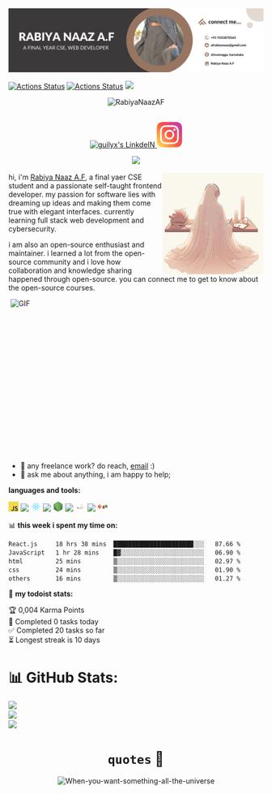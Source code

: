 <img src="rabiya naaz a.f.png" alt="Mokkapps GitHub README header image">

[![Actions Status](https://github.com/guilyx/guilyx/workflows/wakatime-stats/badge.svg)](https://github.com/RabiyaNaazAF/RabiyaNaazAF/actions)
[![Actions Status](https://github.com/guilyx/guilyx/workflows/update-gh-activity/badge.svg)](https://github.com/RabiyaNaazAF/RabiyaNaazAF/actions)
![](https://visitor-badge.glitch.me/badge?page_id=guilyx.guilyx)

<!-- <p align="center">
<img alt="loficity" width="600px" src="https://github.com/HyunCafe/HyunCafe/raw/main/assests/loficity.gif"</img>
</p> -->

<p align="center">
  <img src="https://socialify.git.ci/RabiyaNaazAF/RabiyaNaazAF/image?description=1&descriptionEditable=Hello%20world%20this%20is%20my%20profile%2C%20%0Awelcome&font=Rokkitt&forks=1&issues=1&language=1&name=1&owner=1&pattern=Circuit%20Board&pulls=1&stargazers=1&theme=Dark" alt="RabiyaNaazAF" width="700" height="300" />
</p>
<p align="center">
<br/>
<a href="https://www.linkedin.com/in/rabiya-naaz-a-f-546070258?utm_source=share&utm_campaign=share_via&utm_content=profile&utm_medium=android_app">
  <img alt="guilyx's LinkdeIN" width="50px" src="https://user-images.githubusercontent.com/43545812/144035037-0f415fc7-9f96-4517-a370-ccc6e78a714b.png" />
</a>
<a href="https://www.instagram.com/rab_sweety_a.f?igsh=MzNlNGNkZWQ4Mg==">
  <img alt="guilyx's Instagram" width="50px" src="2111463.webp" />
</a>
<a href="https://www.facebook.com/rab.sweetyaf?mibextid=ZbWKwL>
  <img alt="guilyx's Instagram" width="50px" src="2504903.webp" />
</a>
<br>
</p>
<p align="center">
  <img alig src="https://github-profile-trophy.vercel.app/?username=guilyx&theme=onedark&column=-1" />
</p>
<a href="#"><img align="right" src="4935438b32df588f7ec88ebe0e8e6763.webp" width="200 " height="200" /></a>

hi, i'm [Rabiya Naaz A.F](https://RabiyaNaazAF.me/), a final yaer CSE student and a passionate self-taught frontend developer. my passion for software lies with dreaming up ideas and making them come true with elegant interfaces. currently learning full stack web development and cybersecurity.

i am also an open-source enthusiast and maintainer. i learned a lot from the open-source community and i love how collaboration and knowledge sharing happened through open-source. you can connect me to get to know about the open-source courses.


  <img align="right" alt="GIF" src="https://github.com/abhisheknaiidu/abhisheknaiidu/blob/master/code.gif?raw=true" width="500" height="320" />
  
- 💼 any freelance work? do reach, [email](mailto:afrabiyanaaz@gmail.com) :)
- 💬 ask me about anything, i am happy to help;

**languages and tools:**  

<code><img height="20" src="https://raw.githubusercontent.com/github/explore/80688e429a7d4ef2fca1e82350fe8e3517d3494d/topics/javascript/javascript.png"></code>
<code><img height="20" src="https://www.bing.com/images/search?view=detailV2&ccid=jYcja5Jg&id=E8A66AD2ED0C2765880EAB1AAE82DB4CE7FC0CD4&thid=OIP.jYcja5Jg64PLcKLvs6fBRwHaED&mediaurl=https%3A%2F%2Fs3-alpha.figma.com%2Fhub%2Ffile%2F2714591175%2Fe1906d9b-540d-4ebd-b432-a8cf00472848-cover.png&exph=960&expw=1751&q=figma&simid=607998809689587706&form=IRPRST&ck=2BBBB0C233D95B418172430E3830068C&selectedindex=1&itb=0&cw=1145&ch=542&ajaxhist=0&ajaxserp=0&vt=0&sim=11"></code>
<code><img height="20" src="https://raw.githubusercontent.com/github/explore/80688e429a7d4ef2fca1e82350fe8e3517d3494d/topics/react/react.png"></code>
<code><img height="20" src="https://www.bing.com/images/search?view=detailV2&ccid=l0yBAeeG&id=5413C02E22F9E748341BCE55B5258B42D7524F50&thid=OIP.l0yBAeeGq2pBbFfLDHIQogHaHa&mediaurl=https%3A%2F%2Fth.bing.com%2Fth%2Fid%2FR.974c8101e786ab6a416c57cb0c7210a2%3Frik%3DUE9S10KLJbVVzg%26riu%3Dhttp%253a%252f%252f1.bp.blogspot.com%252f-m9wtHdE6ikk%252fUTFiWif2YVI%252fAAAAAAAABek%252fG9CisSfPxNs%252fs1600%252flogo%252bwordpress.png%26ehk%3DJMmmoQ5btmPDpRUDm44w7f6sG0l1H1vbnylnbUs9NJE%253d%26risl%3D%26pid%3DImgRaw%26r%3D0&exph=1600&expw=1600&q=wordpress&simid=607997555593249847&FORM=IRPRST&ck=EEA8B8A2F60D83A3DF3AAF7DEE1026B5&selectedIndex=0&itb=1&cw=1145&ch=542&ajaxhist=0&ajaxserp=0"></code>
<code><img height="20" src="https://raw.githubusercontent.com/github/explore/80688e429a7d4ef2fca1e82350fe8e3517d3494d/topics/nodejs/nodejs.png"></code>
<code><img height="20" src="https://www.bing.com/images/search?view=detailV2&ccid=o%2BwNqCyh&id=765B1B2D95417C84E11E717DDA2FC2D44CFDE32B&thid=OIP.o-wNqCyhGc3XpFMfCCFpigAAAA&mediaurl=https%3A%2F%2Fcodybonney.com%2Fimages%2F16x9%2Ftags%2Fhtml.png&exph=266&expw=474&q=html&simid=607996447478869473&FORM=IRPRST&ck=C59870B3EB73832517CB6A6EC9E39F76&selectedIndex=0&itb=0&cw=1145&ch=542&ajaxhist=0&ajaxserp=0"></code>
<code><img height="20" src="https://raw.githubusercontent.com/github/explore/80688e429a7d4ef2fca1e82350fe8e3517d3494d/topics/mysql/mysql.png"></code>
<code><img height="20" src="https://www.bing.com/images/search?view=detailV2&ccid=9GLqOe56&id=FC4B795E37BA387C2620E9EF6FCA9F033A49D581&thid=OIP.9GLqOe56aIqcRvqi0jCQegHaE8&mediaurl=https%3A%2F%2Fth.bing.com%2Fth%2Fid%2FR.f462ea39ee7a688a9c46faa2d230907a%3Frik%3DgdVJOgOfym%252fv6Q%26riu%3Dhttp%253a%252f%252fwww.goldenapplewebdesign.com%252fwp-content%252fuploads%252f2011%252f07%252fcss3.jpg%26ehk%3DXJePj%252bDwQf5elnrVTK24c%252fQvyJoDOV7RiybsjKJ7rso%253d%26risl%3D%26pid%3DImgRaw%26r%3D0&exph=1334&expw=2000&q=css&simid=608032847315406121&FORM=IRPRST&ck=71AA22B417C03D47A2E084C4FF5C369A&selectedIndex=1&itb=0&cw=1145&ch=542&ajaxhist=0&ajaxserp=0"></code>
<code><img height="20" src="https://raw.githubusercontent.com/github/explore/80688e429a7d4ef2fca1e82350fe8e3517d3494d/topics/git/git.png"></code>

📊 **this week i spent my time on:**
<!--START_SECTION:waka-->

```txt
React.js     18 hrs 38 mins  ██████████████████████░░░   87.66 %
JavaScript   1 hr 28 mins    █▓░░░░░░░░░░░░░░░░░░░░░░░   06.90 %
html         25 mins         ▒░░░░░░░░░░░░░░░░░░░░░░░░   02.97 %
css          24 mins         ▒░░░░░░░░░░░░░░░░░░░░░░░░   01.90 %
others       16 mins         ▒░░░░░░░░░░░░░░░░░░░░░░░░   01.27 %
```

<!--END_SECTION:waka-->

🚧 **my todoist stats:**
<!-- TODO-IST:START -->
🏆  0,004 Karma Points           
🌸  Completed 0 tasks today           
✅  Completed 20 tasks so far           
⏳  Longest streak is 10 days
<!-- TODO-IST:END -->


# 📊 GitHub Stats:
![](https://github-readme-stats.vercel.app/api?username=RabiyaNaazAF&theme=dark&hide_border=false&include_all_commits=true&count_private=true)<br/>
![](https://github-readme-streak-stats.herokuapp.com/?user=RabiyaNaazAF&theme=dark&hide_border=false)<br/>
![](https://github-readme-stats.vercel.app/api/top-langs/?username=RabiyaNaazAF&theme=dark&hide_border=false&include_all_commits=true&count_private=true&layout=compact)


<div align="center">

# `quotes` 💬

![When-you-want-something-all-the-universe](https://user-images.githubusercontent.com/194400/162908874-6d1d74cd-a4fd-4dd2-8339-4450c8b4939b.jpeg)

</div>

<div>
<!-- 

- See my [full about page here](http://swyx.io/about) as well as [featured writing](https://www.swyx.io/#featured-writing).
- 👯 I am on the [Career Chats](https://careerchats.transistor.fm/), [Svelte Radio](https://www.svelteradio.com/), and [Swyx Mixtape](http://swyx.transistor.fm/) podcasts.
- 💬 Ask me about [Svelte](https://www.swyx.io/svelte-why/) and [React](https://www.youtube.com/watch?v=KJP1E-Y-xyo) and [Temporal](https://temporal.io) and [Airbyte](https://airbyte.io)!
- 📫 How to reach me: `swyx at hey dot com`
- 😄 Pronouns: he/him
- ⚡ Fun fact: I was once [detained in Cuba](https://dev.to/swyx/the-ux-of-proving-our-humanity-to-machines-nf#aside-my-time-as-a-cuban-detainee) on suspicion of being a spy

-->
</div>

<div>
```
  ____                  ____                      
 / __ \___  ___ ___    / __/__  __ _____________  
/ /_/ / _ \/ -_) _ \  _\ \/ _ \/ // / __/ __/ -_) 
\____/ .__/\__/_//_/ /___/\___/\_,_/_/  \__/\__/  
   _/_/                  __  __   _               
  / __/  _____ ______ __/ /_/ /  (_)__  ___ _     
 / _/| |/ / -_) __/ // / __/ _ \/ / _ \/ _ `/ _ _ 
/___/|___/\__/_/  \_, /\__/_//_/_/_//_/\_, (_|_|_)
                 /___/                /___/       
```
During my free time, I actively contribute to open-source projects on GitHub. Due to my significant contributions, 

You can read more about me and my open source journey at my website: [https://www.gautamkrishnar.com/](https://www.gautamkrishnar.com/)

<h3>Where to find me</h3>
<p><a href="https://github.com/RabiyaNaazAF" target="_blank"><img alt="Github" src="https://img.shields.io/badge/GitHub-%2312100E.svg?&style=for-the-badge&logo=Github&logoColor=white" /></a> <a href="https://x.com/rabiya45465"><img alt="Twitter" src="https://img.shields.io/badge/twitter-%231DA1F2.svg?&style=for-the-badge&logo=twitter&logoColor=white" /></a> <a href="https://www.instagram.com/rab_sweety_a.f?igsh=MzNlNGNkZWQ4Mg==" target="_blank"><img alt="Instagram" src="https://img.shields.io/badge/instagram-%231DA1F2.svg?&style=for-the-badge&logo=twitter&logoColor=white" /></a> <a href="https://www.linkedin.com/in/rabiya-naaz-a-f-546070258/?utm_source=share&utm_campaign=share_via&utm_content=profile&utm_medium=android_app" target="_blank"><img alt="LinkedIn" src="https://img.shields.io/badge/linkedin-%230077B5.svg?&style=for-the-badge&logo=linkedin&logoColor=white" /></a> 

</div>


